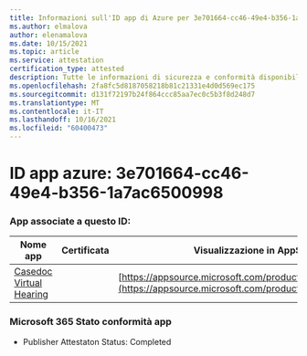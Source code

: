 ```yaml
---
title: Informazioni sull'ID app di Azure per 3e701664-cc46-49e4-b356-1a7ac6500998
ms.author: elmalova
author: elenamalova
ms.date: 10/15/2021
ms.topic: article
ms.service: attestation
certification_type: attested
description: Tutte le informazioni di sicurezza e conformità disponibili per 3e701664-cc46-49e4-b356-1a7ac6500998.
ms.openlocfilehash: 2fa8fc5d8187058218b81c21331e4d0d569ec175
ms.sourcegitcommit: d131f72197b24f864ccc85aa7ec0c5b3f8d248d7
ms.translationtype: MT
ms.contentlocale: it-IT
ms.lasthandoff: 10/16/2021
ms.locfileid: "60400473"
---
```

# <a name="azure-app-id-3e701664-cc46-49e4-b356-1a7ac6500998"></a>ID app azure: 3e701664-cc46-49e4-b356-1a7ac6500998


### <a name="apps-associated-with-this-id"></a>App associate a questo ID:
| **Nome app** | **Certificata** | **Visualizzazione in AppSource** |
|--------------|---------------|-----------------------|
| [Casedoc Virtual Hearing](https://docs.microsoft.com/microsoft-365-app-certification/forward/WA200003164) |  | [https://appsource.microsoft.com/product/office/WA200003164](https://appsource.microsoft.com/product/office/WA200003164) |

### <a name="microsoft-365-app-compliance-status"></a>Microsoft 365 Stato conformità app
- Publisher Attestaton Status: Completed
